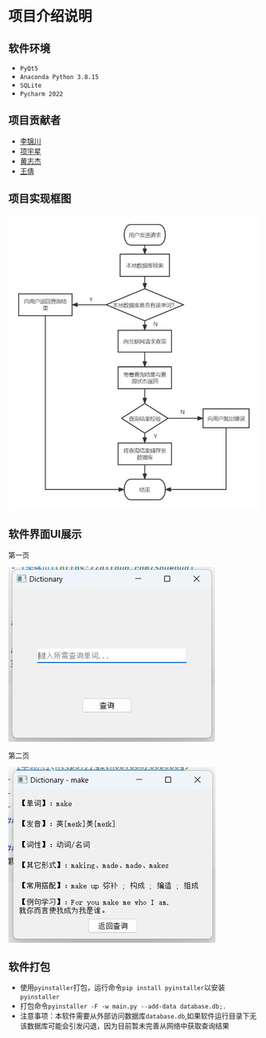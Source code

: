 # 项目介绍说明
## 软件环境
- `PyQt5`
- `Anaconda Python 3.8.15`
- `SQLite`
- `Pycharm 2022`
## 项目贡献者
- [李锦川](https://github.com/SoDebug)
- [项宇星](https://github.com/lamfls)
- [黄志杰](https://github.com/jazz6699)
- [王倩](https://github.com/7Kuku7)
## 项目实现框图
 ![alt 属性文本](.\res\程序框图.jpg)
## 软件界面UI展示
第一页

 ![alt 属性文本](.\res\Page1.png)
 
第二页

 ![alt 属性文本](.\res\Page2.png)
 
## 软件打包
- 使用`pyinstaller`打包，运行命令`pip install pyinstaller`以安装`pyinstaller`
- 打包命令```pyinstaller -F -w main.py --add-data database.db;.```
- 注意事项：本软件需要从外部访问数据库`database.db`,如果软件运行目录下无该数据库可能会引发闪退，因为目前暂未完善从网络中获取查询结果